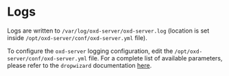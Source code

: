 # Logs

Logs are written to `/var/log/oxd-server/oxd-server.log` (location is set inside `/opt/oxd-server/conf/oxd-server.yml` file). 

To configure the `oxd-server` logging configuration, edit the `/opt/oxd-server/conf/oxd-server.yml` file. 
For a complete list of available parameters, please refer to the `dropwizard` documentation [here](http://www.dropwizard.io/1.3.1/docs/manual/configuration.html#logging).
